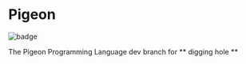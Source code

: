 # Pigeon

![badge](https://action-badges.now.sh/pigeon-project/Pigeon)

The Pigeon Programming Language
dev branch for ** digging hole **
